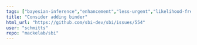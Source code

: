 ```yaml
---
tags: ["bayesian-inference","enhancement","less-urgent","likelihood-free-inference","machine-learning","parameter-estimation","pytorch","simulation-based-inference"]
title: "Consider adding binder"
html_url: "https://github.com/sbi-dev/sbi/issues/554"
user: "schmitts"
repo: "mackelab/sbi"
---
```


